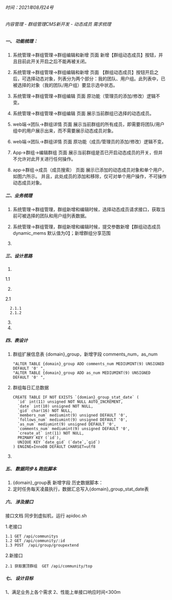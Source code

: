 ###### 时间：2021年08月24号

###### 内容管理 - 群组管理CMS新开发 - 动态成员  需求梳理

##### 一、 功能梳理：

1. 系统管理->群组管理->群组编辑和新增 页面
新增【群组动态成员】按钮，并且目前此开关开启之后不能再被关闭。

2. 系统管理->群组管理->群组编辑和新增 页面
【群组动态成员】按钮开启之后，可选择动态对象，列表分为两个部分：我的团队、用户组。此列表中，已被选择的对象（我的团队/用户组）要显示选中状态。

3. 系统管理->群组管理->群组编辑 页面
原功能（管理员的添加/修改）逻辑不变。

4. 系统管理->群组管理->群组编辑 页面
展示当前群组已选择的动态成员。

5. web端->团队->群组详情 页面
展示当前群组的所有成员，即需要将团队/用户组中的用户展示出来，而不需要展示动态成员对象。

6. web端->团队->群组详情 页面
原功能（成员/管理员的添加/修改）逻辑不变。

7. App->群组->编辑群组 页面
展示当前群组是否已开启动态成员的开关，但并不允许对此开关进行任何操作。

8. app->群组->成员（成员搜索） 页面
展示已添加的动态成员对象和单个用户，如图六所示。
并且，此处成员的添加和移除，仅可对单个用户操作，不可操作动态成员对象。
   

##### 二、业务梳理

1. 系统管理->群组管理，群组新增和编辑时候，选择动态成员请求接口，获取当前可被选择的团队和用户组列表数据。

2. 系统管理->群组管理，群组新增和编辑时候，提交参数新增【群组动态成员 dynamic_mems 默认值为0】；新增群组分享范围

3. 


##### 三、设计思路

1. 

   1.1 

2.  

   2.1 

      2.1.1  
      2.1.2  
3. 

4. 
   

##### 四、表设计

1. 群组扩展信息表 {domain}_group，新增字段 comments_num，as_num

   ```
   "ALTER TABLE {domain}_group ADD comments_num MEDIUMINT(9) UNSIGNED DEFAULT '0' ",
   "ALTER TABLE {domain}_group ADD as_num MEDIUMINT(9) UNSIGNED DEFAULT '0' ",
   ```

2. 群组每日汇总数据 

   ```
   CREATE TABLE IF NOT EXISTS `{domian}_group_stat_date` (
     `id` int(11) unsigned NOT NULL AUTO_INCREMENT,
     `date` int(10) unsigned NOT NULL,
     `gid` char(16) NOT NULL,
     `members_num` mediumint(9) unsigned DEFAULT '0',
     `follows_num` mediumint(9) unsigned DEFAULT '0',
     `as_num` mediumint(9) unsigned DEFAULT '0',
     `comments_num` mediumint(9) unsigned DEFAULT '0',
     `create_at` int(11) NOT NULL,
     PRIMARY KEY (`id`),
     UNIQUE KEY `date_gid` (`date`,`gid`)
   ) ENGINE=InnoDB DEFAULT CHARSET=utf8
   ```

3. 

##### 五、 数据同步 & 跑批脚本

1. {domain}_group表 新增字段 历史数据脚本： 
2. 定时任务每天凌晨执行，数据汇总写入{domain}_group_stat_date表



##### 六、 涉及接口

 接口文档 同步到虚拟机，运行  apidoc.sh 

1.老接口

    1.1 GET /api/communitys
    1.2 GET /api/community/:id
    1.3 POST  /api/group/groupextend


2.新接口

    2.1 获取置顶群组  GET /api/community/top

##### 七、 设计目标

1、满足业务上各个需求
2、性能上单接口响应时间<300m